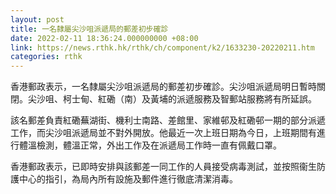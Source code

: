 ```yaml
---
layout: post
title: 一名隸屬尖沙咀派遞局的郵差初步確診
date: 2022-02-11 18:36:24.000000000 +08:00
link: https://news.rthk.hk/rthk/ch/component/k2/1633230-20220211.htm
categories: rthk
---
```


香港郵政表示，一名隸屬尖沙咀派遞局的郵差初步確診。尖沙咀派遞局明日暫時關閉。尖沙咀、柯士甸、紅磡（南）及黃埔的派遞服務及智郵站服務將有所延誤。

該名郵差負責紅磡蕪湖街、機利士南路、差館里、家維邨及紅磡邨一期的部分派遞工作，而尖沙咀派遞局並不對外開放。他最近一次上班日期為今日，上班期間有進行體溫檢測，體溫正常，外出工作及在派遞局工作時一直有佩戴口罩。

香港郵政表示，已即時安排與該郵差一同工作的人員接受病毒測試，並按照衞生防護中心的指引，為局內所有設施及郵件進行徹底清潔消毒。
